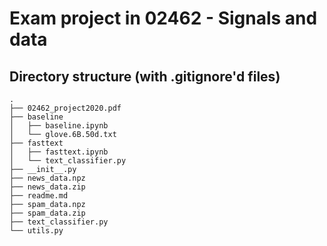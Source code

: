 # Exam project in 02462 - Signals and data

## Directory structure (with .gitignore'd files)
```
.
├── 02462_project2020.pdf
├── baseline
│   ├── baseline.ipynb
│   └── glove.6B.50d.txt
├── fasttext
│   ├── fasttext.ipynb
│   └── text_classifier.py
├── __init__.py
├── news_data.npz
├── news_data.zip
├── readme.md
├── spam_data.npz
├── spam_data.zip
├── text_classifier.py
└── utils.py

```
